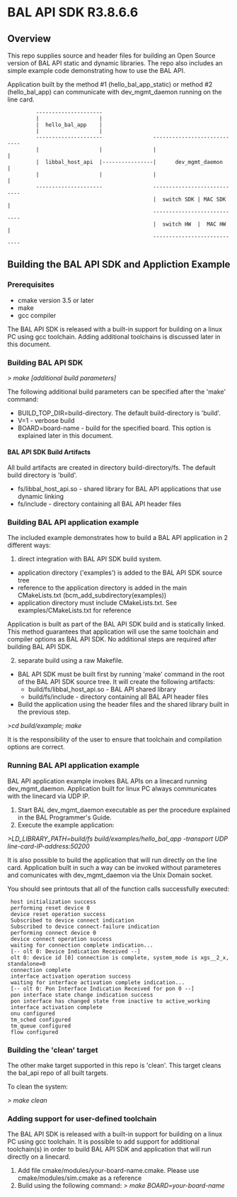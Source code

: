 
# BAL API SDK R3.8.6.6

## Overview
This repo supplies source and header files for building an Open Source version of BAL API
static and dynamic libraries.
The repo also includes an simple example code demonstrating how to use the BAL API.

Application built by the method #1 (hello_bal_app_static) or method #2 (hello_bal_app) can communicate with dev_mgmt_daemon
running on the line card.

             ---------------------
             |                   |
             |  hello_bal_app    |
             |                   |
             ---------------------                ----------------------------
             |                   |                |                          |
             |  libbal_host_api  |----------------|      dev_mgmt_daemon     |
             |                   |                |                          |
             ---------------------                ----------------------------
                                                  |  switch SDK | MAC SDK    |
                                                  ----------------------------
                                                  |  switch HW  |  MAC HW    |
                                                  ----------------------------

## Building the BAL API SDK and Appliction Example

### Prerequisites

* cmake version 3.5 or later
* make
* gcc compiler

The BAL API SDK is released with a built-in support for building on a linux PC using gcc toolchain.
Adding additional toolchains is discussed later in this document.

### Building BAL API SDK

*\> make [additional build parameters]*

The following additional build parameters can be specified after the 'make' command:
* BUILD_TOP_DIR=build-directory. The default build-directory is 'build'.
* V=1 - verbose build
* BOARD=board-name - build for the specified board. This option is explained later in this document.

#### BAL API SDK Build Artifacts

All build artifacts are created in directory build-directory/fs. The default build directory is 'build'.
* fs/libbal_host_api.so - shared library for BAL API applications that use dynamic linking
* fs/include - directory containing all BAL API header files

### Building BAL API application example

The included example demonstrates how to build a BAL API application in 2 different ways:

1. direct integration with BAL API SDK build system.
* application directory ('examples') is added to the BAL API SDK source tree
* reference to the application directory is added in the main CMakeLists.txt (bcm_add_subdirectory(examples))
* application directory must include CMakeLists.txt. See examples/CMakeLists.txt for reference

Application is built as part of the BAL API SDK build and is statically linked.
This method guarantees that application will use the same toolchain and compiler options as BAL API SDK.
No additional steps are required after building BAL API SDK.

2. separate build using a raw Makefile.
* BAL API SDK must be built first by running 'make' command in the root of the BAL API SDK source tree. It will create the following artifacts:
  * build/fs/libbal_host_api.so - BAL API shared library
  * build/fs/include - directory containing all BAL API header files
* Build the application using the header files and the shared library built in the previous step.

*\>cd build/example; make*

It is the responsibility of the user to ensure that toolchain and compilation options are correct.

### Running BAL API application example

BAL API application example invokes BAL APIs on a linecard running dev_mgmt_daemon.
Application built for linux PC always communicates with the linecard via UDP IP.

1. Start BAL dev_mgmt_daemon executable as per the procedure explained in the BAL Programmer's Guide.
2. Execute the example application:

*\>LD_LIBRARY_PATH=build/fs build/examples/hello_bal_app -transport UDP line-card-IP-address:50200*

It is also possible to build the application that will run directly on the line card.
Application built in such a way can be invoked without parameteres and comunicates with dev_mgmt_daemon via
the Unix Domain socket.

You should see printouts that all of the function calls successfully executed:

```
 host initialization success
 performing reset device 0
 device reset operation success
 Subscribed to device connect indication
 Subscribed to device connect-failure indication
 performing connect device 0
 device connect operation success
 waiting for connection complete indication...
 [-- olt 0: Device Indication Received --]
 olt 0: device id [0] connection is complete, system_mode is xgs__2_x, standalone=0
 connection complete
 interface activation operation success
 waiting for interface activation complete indication...
 [-- olt 0: Pon Interface Indication Received for pon 0 --]
 pon interface state change indication success
 pon interface has changed state from inactive to active_working
 interface activation complete
 onu configured
 tm_sched configured
 tm_queue configured
 flow configured
```

### Building the 'clean' target

The other make target supported in this repo is 'clean'.  This target cleans the bal_api repo of all built targets.

To clean the system:

*\> make clean*

### Adding support for user-defined toolchain

The BAL API SDK is released with a built-in support for building on a linux PC using gcc toolchain.
It is possible to add support for additional toolchain(s) in order to build BAL API SDK and application
that will run directly on a linecard.

1. Add file cmake/modules/your-board-name.cmake. Please use cmake/modules/sim.cmake as a reference
2. Build using the following command:
*\> make BOARD=your-board-name*
